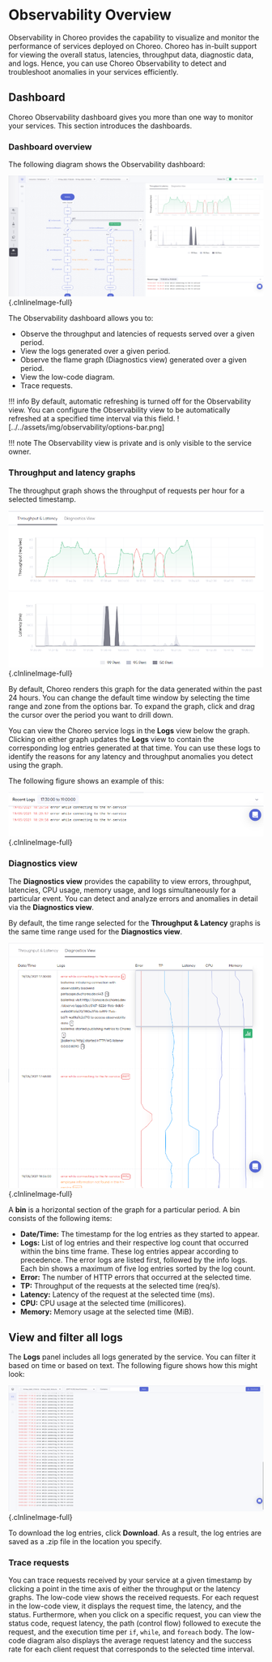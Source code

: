 # Observability Overview

Observability in Choreo provides the capability to visualize and monitor the performance of services deployed on Choreo. Choreo has in-built support for viewing the overall status, latencies, throughput data,  diagnostic data, and logs. Hence, you can use Choreo Observability to detect and troubleshoot anomalies in your services efficiently.

## Dashboard
Choreo Observability dashboard gives you more than one way to monitor your services. This section introduces the dashboards.

### Dashboard overview

The following diagram shows the Observability dashboard:

![Dashboard overview](../../assets/img/observability/overview-overall.png){.cInlineImage-full}

The Observability dashboard allows you to:

- Observe the throughput and latencies of requests served over a given period.
- View the logs generated over a given period.
- Observe the flame graph (Diagnostics view) generated over a given period.
- View the low-code diagram.
- Trace requests.

!!! info
    By default, automatic refreshing is turned off for the Observability view. You can configure the Observability view to be automatically refreshed at a specified time interval via this field.
    ![../../assets/img/observability/options-bar.png]

!!! note
    The Observability view is private and is only visible to the service owner.


### Throughput and latency graphs

The throughput graph shows the throughput of requests per hour for a selected timestamp.

![Throughput and latency graph](../../assets/img/observability/throughput-and-latency.png){.cInlineImage-full}

By default, Choreo renders this graph for the data generated within the past 24 hours. You can change the default time window by selecting the time range and zone from the options bar. To expand the graph, click and drag the cursor over the period you want to drill down.

You can view the Choreo service logs in the **Logs** view below the graph. Clicking on either graph updates the **Logs** view to contain the corresponding log entries generated at that time. You can use these logs to identify the reasons for any latency and throughput anomalies you detect using the graph.

The following figure shows an example of this:

![Logs view](../../assets/img/observability/logs.png){.cInlineImage-full}

### Diagnostics view

The **Diagnostics view** provides the capability to view errors, throughput, latencies, CPU usage, memory usage, and logs simultaneously for a particular event. You can detect and analyze errors and anomalies in detail via the **Diagnostics view**.

By default, the time range selected for the **Throughput & Latency** graphs is the same time range used for the **Diagnostics view**.

![Diagnostic view](../../assets/img/observability/diagnostic-view.png){.cInlineImage-full}


A **bin** is a horizontal section of the graph for a particular period. A bin consists of the following items:

- **Date/Time:** The timestamp for the log entries as they started to appear.
- **Logs:**  List of log entries and their respective log count that occurred within the bins time frame. These log entries appear according to precedence. The error logs are listed first, followed by the info logs. Each bin shows a maximum of five log entries sorted by the log count.
- **Error:** The number of HTTP errors that occurred at the selected time.
- **TP:** Throughput of the requests at the selected time (req/s).
- **Latency:** Latency of the request at the selected time (ms).
- **CPU:** CPU usage at the selected time (millicores).
- **Memory:** Memory usage at the selected time (MiB).


## View and filter all logs

The **Logs** panel includes all logs generated by the service. You can filter it based on time or based on text. The following figure shows how this might look:

![Logs panel](../../assets/img/observability/logs-panel.png){.cInlineImage-full}

To download the log entries, click **Download**. As a result, the log entries are saved as a .zip file in the location you specify.


### Trace requests

You can trace requests received by your service at a given timestamp by clicking a point in the time axis of either the throughput or the latency graphs.  The low-code view shows the received requests.
For each request in the low-code view, it displays the request time, the latency, and the status. Furthermore, when you click on a specific request, you can view the status code, request latency, the path (control flow) followed to execute the request, and the execution time per `if`, `while`, and `foreach` body.
The low-code diagram also displays the average request latency and the success rate for each client request that corresponds to the selected time interval.
